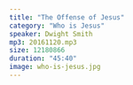 ```yaml
---
title: "The Offense of Jesus"
category: "Who is Jesus"
speaker: Dwight Smith
mp3: 20161120.mp3
size: 12180866
duration: "45:40"
image: who-is-jesus.jpg
---
```

